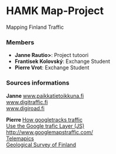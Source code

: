 # HAMK Map-Project
Mapping Finland Traffic

### Members
<ul>
  <li><b>Janne Rautio></b>: Project tutoori</li>
  <li><b>Frantisek Kolovský</b>: Exchange Student</li>
  <li><b>Pierre Vrot</b>: Exchange Student</li>
</ul>

### Sources informations

<b> Janne </b>
<a href="www.paikkatietoikkuna.fi">www.paikkatietoikkuna.fi</a><br>
<a href="www.digitraffic.fi">www.digitraffic.fi</a><br>
<a href="www.digiroad.fi">www.digiroad.fi</a><br>

<b> Pierre </b>
<a href="https://www.ncta.com/platform/broadband-internet/how-google-tracks-traffic/">How googletracks traffic</a><br>
<a href="https://developers.google.com/maps/documentation/javascript/examples/layer-traffic">Use the Google trafic Layer (JS)</a><br>
<a href="http://www.googlemapstraffic.com/">http://www.googlemapstraffic.com/</a><br>
<a href="http://telemapics.com/">Telemapics</a><br>
<a href="http://en.gtk.fi/informationservices/interface_services/"> Geological Survey of Finland</a><br>
